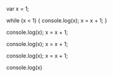 var x = 1;

while (x < 1) 
{
  console.log(x);
  x = x + 1;
}

console.log(x);
x = x + 1;

console.log(x);
x = x + 1;

console.log(x);
x = x + 1;

console.log(x)
